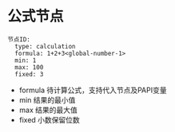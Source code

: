 # 公式节点

```
节点ID:
  type: calculation
  formula: 1+2+3<global-number-1>
  min: 1
  max: 100
  fixed: 3
```

* formula 待计算公式，支持代入节点及PAPI变量
* min 结果的最小值
* max 结果的最大值
* fixed 小数保留位数
